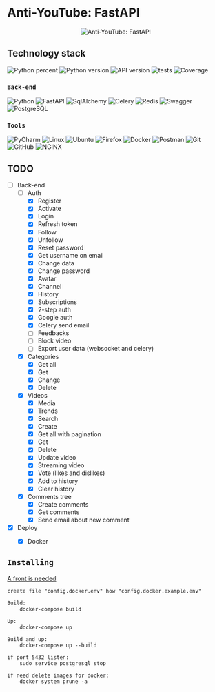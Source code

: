 # Anti-YouTube: FastAPI

<div style="text-align:center">
  <img alt="Anti-YouTube: FastAPI" src="https://github.com/Counter0021/Anti-YouTube-front-end/blob/logo/public/logo512.png?raw=true">
</div>

## Technology stack
![Python percent](https://img.shields.io/github/languages/top/Counter0021/Anti-YouTube-back-end.svg)
![Python version](https://img.shields.io/badge/python-3.8.10-green)
![API version](https://img.shields.io/badge/API-v0.3.3-orange)
![tests](https://img.shields.io/badge/tests-passing-success)
![Coverage](https://img.shields.io/badge/coverage-93%25-brightgreen)

### `Back-end`
![Python](https://img.shields.io/badge/Python-3776AB?style=for-the-badge&logo=python&logoColor=white)
![FastAPI](https://img.shields.io/badge/fastapi-109989?style=for-the-badge&logo=FASTAPI&logoColor=white)
![SqlAlchemy](https://img.shields.io/badge/-SqlAlchemy-FCA121?style=for-the-badge&logo=SqlAlchemy)
![Celery](https://img.shields.io/badge/-Celery-%2300C7B7?style=for-the-badge&logo=Celery)
![Redis](https://img.shields.io/badge/-Redis-FCA121?style=for-the-badge&logo=Redis)
![Swagger](https://img.shields.io/badge/Swagger-85EA2D?style=for-the-badge&logo=Swagger&logoColor=white)
![PostgreSQL](https://img.shields.io/badge/PostgreSQL-316192?style=for-the-badge&logo=postgresql&logoColor=white)

### `Tools`
![PyCharm](https://img.shields.io/badge/pycharm-143?style=for-the-badge&logo=pycharm&logoColor=black&color=black&labelColor=green)
![Linux](https://img.shields.io/badge/Linux-FCC624?style=for-the-badge&logo=linux&logoColor=black)
![Ubuntu](https://img.shields.io/badge/Ubuntu-E95420?style=for-the-badge&logo=ubuntu&logoColor=white)
![Firefox](https://img.shields.io/badge/Firefox_Browser-FF7139?style=for-the-badge&logo=Firefox-Browser&logoColor=white)
![Docker](https://img.shields.io/badge/-Docker-46a2f1?style=for-the-badge&logo=docker&logoColor=white)
![Postman](https://img.shields.io/badge/Postman-FCA121?style=for-the-badge&logo=postman)
![Git](https://img.shields.io/badge/-Git-black?style=for-the-badge&logo=git)
![GitHub](https://img.shields.io/badge/-GitHub-181717?style=for-the-badge&logo=github)
![NGINX](https://img.shields.io/badge/Nginx-009639?style=for-the-badge&logo=nginx&logoColor=white)

## TODO
- [ ] Back-end
  - [ ] Auth
      - [x] Register
      - [x] Activate
      - [x] Login
      - [X] Refresh token
      - [x] Follow
      - [x] Unfollow
      - [x] Reset password
      - [x] Get username on email
      - [x] Change data
      - [x] Change password
      - [x] Avatar
      - [x] Channel
      - [x] History
      - [x] Subscriptions
      - [x] 2-step auth
      - [x] Google auth
      - [x] Celery send email
      - [ ] Feedbacks
      - [ ] Block video
      - [ ] Export user data (websocket and celery)
  - [x] Categories
    - [x] Get all
    - [x] Get
    - [x] Change
    - [x] Delete
  - [x] Videos
    - [x] Media
    - [x] Trends
    - [x] Search
    - [x] Create
    - [x] Get all with pagination
    - [x] Get
    - [x] Delete
    - [x] Update video
    - [x] Streaming video
    - [x] Vote (likes and dislikes)
    - [x] Add to history
    - [x] Clear history
  - [x] Comments tree
    - [x] Create comments
    - [x] Get comments
    - [x] Send email about new comment
- [x] Deploy
  - [x] Docker


## `Installing`
<a href="https://github.com/Counter0021/Anti-YouTube-front-end">A front is needed</a>

    create file "config.docker.env" how "config.docker.example.env"

    Build:
        docker-compose build

    Up:
        docker-compose up

    Build and up:
        docker-compose up --build

    if port 5432 listen:
        sudo service postgresql stop
    
    if need delete images for docker:
        docker system prune -a
